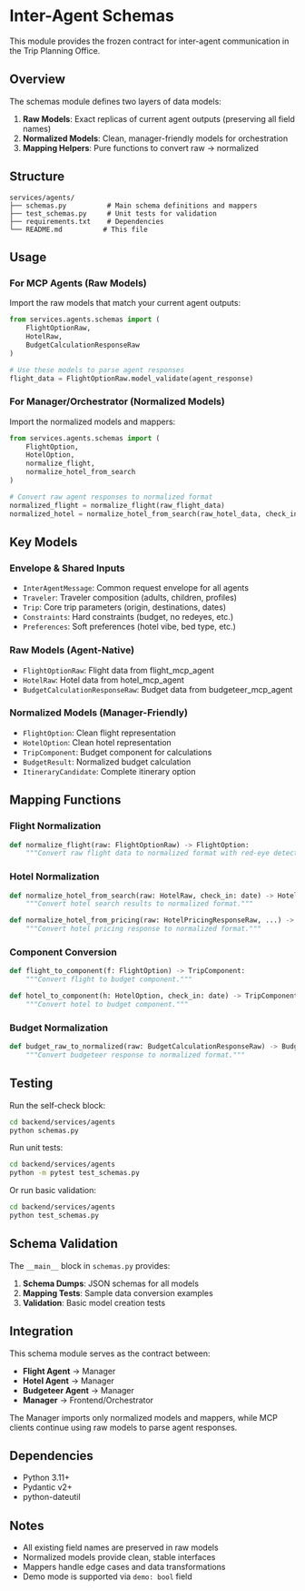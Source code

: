 # Inter-Agent Schemas

This module provides the frozen contract for inter-agent communication in the Trip Planning Office.

## Overview

The schemas module defines two layers of data models:

1. **Raw Models**: Exact replicas of current agent outputs (preserving all field names)
2. **Normalized Models**: Clean, manager-friendly models for orchestration
3. **Mapping Helpers**: Pure functions to convert raw → normalized

## Structure

```
services/agents/
├── schemas.py          # Main schema definitions and mappers
├── test_schemas.py     # Unit tests for validation
├── requirements.txt    # Dependencies
└── README.md          # This file
```

## Usage

### For MCP Agents (Raw Models)

Import the raw models that match your current agent outputs:

```python
from services.agents.schemas import (
    FlightOptionRaw,
    HotelRaw,
    BudgetCalculationResponseRaw
)

# Use these models to parse agent responses
flight_data = FlightOptionRaw.model_validate(agent_response)
```

### For Manager/Orchestrator (Normalized Models)

Import the normalized models and mappers:

```python
from services.agents.schemas import (
    FlightOption,
    HotelOption,
    normalize_flight,
    normalize_hotel_from_search
)

# Convert raw agent responses to normalized format
normalized_flight = normalize_flight(raw_flight_data)
normalized_hotel = normalize_hotel_from_search(raw_hotel_data, check_in_date)
```

## Key Models

### Envelope & Shared Inputs

- `InterAgentMessage`: Common request envelope for all agents
- `Traveler`: Traveler composition (adults, children, profiles)
- `Trip`: Core trip parameters (origin, destinations, dates)
- `Constraints`: Hard constraints (budget, no redeyes, etc.)
- `Preferences`: Soft preferences (hotel vibe, bed type, etc.)

### Raw Models (Agent-Native)

- `FlightOptionRaw`: Flight data from flight_mcp_agent
- `HotelRaw`: Hotel data from hotel_mcp_agent  
- `BudgetCalculationResponseRaw`: Budget data from budgeteer_mcp_agent

### Normalized Models (Manager-Friendly)

- `FlightOption`: Clean flight representation
- `HotelOption`: Clean hotel representation
- `TripComponent`: Budget component for calculations
- `BudgetResult`: Normalized budget calculation
- `ItineraryCandidate`: Complete itinerary option

## Mapping Functions

### Flight Normalization

```python
def normalize_flight(raw: FlightOptionRaw) -> FlightOption:
    """Convert raw flight data to normalized format with red-eye detection."""
```

### Hotel Normalization

```python
def normalize_hotel_from_search(raw: HotelRaw, check_in: date) -> HotelOption:
    """Convert hotel search results to normalized format."""

def normalize_hotel_from_pricing(raw: HotelPricingResponseRaw, ...) -> HotelOption:
    """Convert hotel pricing response to normalized format."""
```

### Component Conversion

```python
def flight_to_component(f: FlightOption) -> TripComponent:
    """Convert flight to budget component."""

def hotel_to_component(h: HotelOption, check_in: date) -> TripComponent:
    """Convert hotel to budget component."""
```

### Budget Normalization

```python
def budget_raw_to_normalized(raw: BudgetCalculationResponseRaw) -> BudgetResult:
    """Convert budgeteer response to normalized format."""
```

## Testing

Run the self-check block:

```bash
cd backend/services/agents
python schemas.py
```

Run unit tests:

```bash
cd backend/services/agents
python -m pytest test_schemas.py
```

Or run basic validation:

```bash
cd backend/services/agents
python test_schemas.py
```

## Schema Validation

The `__main__` block in `schemas.py` provides:

1. **Schema Dumps**: JSON schemas for all models
2. **Mapping Tests**: Sample data conversion examples
3. **Validation**: Basic model creation tests

## Integration

This schema module serves as the contract between:

- **Flight Agent** → Manager
- **Hotel Agent** → Manager  
- **Budgeteer Agent** → Manager
- **Manager** → Frontend/Orchestrator

The Manager imports only normalized models and mappers, while MCP clients continue using raw models to parse agent responses.

## Dependencies

- Python 3.11+
- Pydantic v2+
- python-dateutil

## Notes

- All existing field names are preserved in raw models
- Normalized models provide clean, stable interfaces
- Mappers handle edge cases and data transformations
- Demo mode is supported via `demo: bool` field
